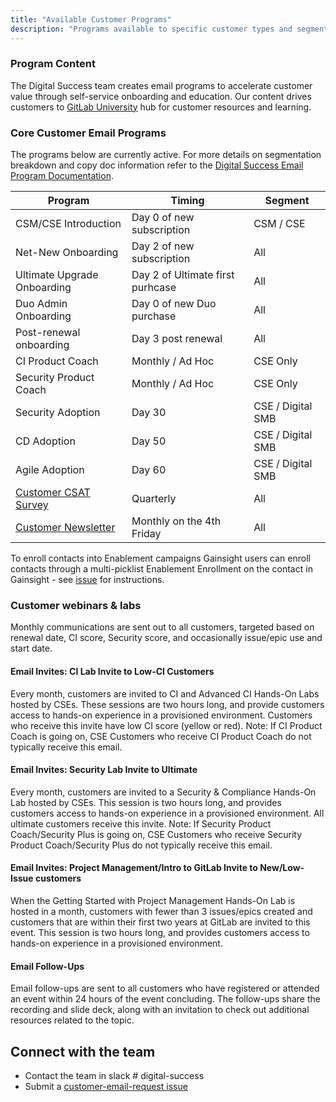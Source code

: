 ```yaml
---
title: "Available Customer Programs"
description: "Programs available to specific customer types and segments."
---
```

<link rel="stylesheet" type="text/css" href="/stylesheets/biztech.css" />

### Program Content

The Digital Success team creates email programs to accelerate customer value through self-service onboarding and education. Our content drives customers to [GitLab University](https://university.gitlab.com/) hub for customer resources and learning.

### Core Customer Email Programs

The programs below are currently active. For more details on segmentation breakdown and copy doc information refer to the [Digital Success Email Program Documentation](https://docs.google.com/spreadsheets/d/14udgDUoEhzMjkQMYBVmYInPUBHgpfSKm8vVDRTR3NyY/edit?usp=sharing).

| Program                      | Timing   | Segment  |
|-----------------|------------|----------|
| CSM/CSE Introduction | Day 0 of new subscription | CSM / CSE |
| Net-New  Onboarding | Day 2 of new subscription | All |
| Ultimate Upgrade Onboarding | Day 2 of Ultimate first purhcase | All |
| Duo Admin Onboarding | Day 0 of new Duo purchase | All |
| Post-renewal onboarding | Day 3 post renewal | All |
| CI Product Coach | Monthly / Ad Hoc | CSE Only |
| Security Product Coach | Monthly / Ad Hoc | CSE Only |
| Security Adoption | Day 30 | CSE / Digital SMB |
| CD Adoption | Day 50 | CSE / Digital SMB |
| Agile Adoption | Day 60 | CSE / Digital SMB |
| [Customer CSAT Survey](/handbook/sales/field-operations/customer-success-operations/cs-ops-programs/all-customer-csat-cs/) | Quarterly | All |
| [Customer Newsletter](/handbook/sales/field-operations/customer-success-operations/cs-ops-programs/customer-newsletter/) | Monthly on the 4th Friday | All |

To enroll contacts into Enablement campaigns Gainsight users can enroll contacts through a multi-picklist Enablement Enrollment on the contact in Gainsight - see [issue](https://gitlab.com/gitlab-com/sales-team/field-operations/customer-success-operations/-/issues/694) for instructions.

### Customer webinars & labs

Monthly communications are sent out to all customers, targeted based on renewal date, CI score, Security score, and occasionally issue/epic use and start date.

#### Email Invites: CI Lab Invite to Low-CI Customers

Every month, customers are invited to CI and Advanced CI Hands-On Labs hosted by CSEs. These sessions are two hours long, and provide customers access to hands-on experience in a provisioned environment. Customers who receive this invite have low CI score (yellow or red). Note: If CI Product Coach is going on, CSE Customers who receive CI Product Coach do not typically receive this email.

#### Email Invites: Security Lab Invite to Ultimate

Every month, customers are invited to a Security & Compliance Hands-On Lab hosted by CSEs. This session is two hours long, and provides customers access to hands-on experience in a provisioned environment. All ultimate customers receive this invite. Note: If Security Product Coach/Security Plus is going on, CSE Customers who receive Security Product Coach/Security Plus do not typically receive this email.

#### Email Invites: Project Management/Intro to GitLab Invite to New/Low-Issue customers

When the Getting Started with Project Management Hands-On Lab is hosted in a month, customers with fewer than 3 issues/epics created and customers that are within their first two years at GitLab are invited to this event. This session is two hours long, and provides customers access to hands-on experience in a provisioned environment.

#### Email Follow-Ups

Email follow-ups are sent to all customers who have registered or attended an event within 24 hours of the event concluding. The follow-ups share the recording and slide deck, along with an invitation to check out additional resources related to the topic.

## Connect with the team

- Contact the team in slack # digital-success
- Submit a [customer-email-request issue](https://gitlab.com/gitlab-com/customer-success/digital-success/program-management/-/issues/new)
